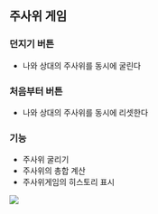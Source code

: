 ## 주사위 게임


### 던지기 버튼
 - 나와 상대의 주사위를 동시에 굴린다 
### 처음부터 버튼
 - 나와 상대의 주사위를 동시에 리셋한다

### 기능
 - 주사위 굴리기
 - 주사위의 총합 계산
 - 주사위게임의 히스토리 표시

<img src="https://github.com/Wlfjd/DiceGame/assets/103630185/ca338681-96bd-45c0-a7b2-8a9f8f238f2f">

